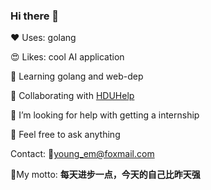 ### Hi there 👋


❤️ Uses: golang

😍 Likes: cool AI application

🌱 Learning golang and web-dep

👯 Collaborating with [HDUHelp](https://github.com/hduhelp)

🤔 I’m looking for help with getting a internship

💬 Feel free to ask anything

Contact: 📧young_em@foxmail.com

💌My motto: **每天进步一点，今天的自己比昨天强**
